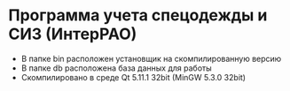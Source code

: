 # Программа учета спецодежды и СИЗ (ИнтерРАО)
 - В папке bin расположен установщик на скомпилированную версию
 - В папке db расположена база данных для работы
 - Скомпилировано в среде Qt 5.11.1 32bit (MinGW 5.3.0 32bit)
